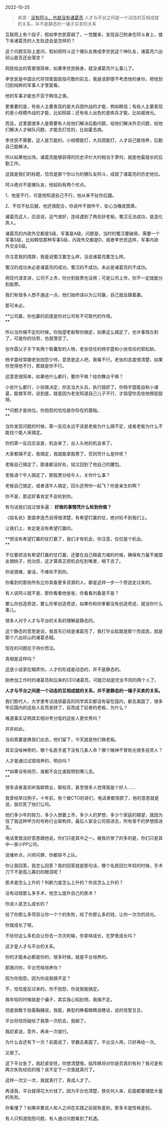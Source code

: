 2022-10-25

> 来源：[没有阿斗，也就没有诸葛亮](http://mp.weixin.qq.com/s?__biz=MzU3NDc5Nzc0NQ==&mid=2247520802&idx=2&sn=e8ae05a0bc35225fcbb95b91dc2f1b98&chksm=fd2e30fcca59b9ea86add8e2abe1aedbfad834a45ef8629e4ce1fbc71a2f753d41a3a18fd5a8&scene=27#wechat_redirect)
> 人才与平台之间是一个动态的互相成就的关系，并不是静态的一锤子买卖的关系

互联网上有个段子，假如李世民穿越了，一觉醒来，发现自己附身在阿斗身上，接下来诸葛亮的人生轨迹会是怎样的？  

这个问题实际上是问，假如把阿斗这个猪队友换成李世民这个神队友，诸葛亮六出祁山是否还会落空？

网民给出的答案很简单，如果李世民俯身，就没诸葛亮什么事儿了。  

李世民是中国古代将领里面屈指可数的前五，我是说即便不考虑他的身份，把他划归到纯粹的军事人才里面看。

他的军事才能也不亚于韩信之类。  

更重要的是，有些人主要表现的是大兵团作战的才能，例如韩信；有些人主要表现的是小规模作战的才能，比如班超；还有些人出色的是练兵才能，比如戚继光。  

而且，这里面很多人是需要有人给他们解决后勤问题，给他们解决外交问题，给他们解决人才梯队问题，才能去打仗的，比如霍去病。  

李世民不需要，这人是万能的。小规模能打，大兵团能打，人才自己能培养，后勤自己能解决。  

所以如果他出场，诸葛亮能够获得的历史评价大约相当于萧何，就是他最擅长的后勤工作。

这就是我们的标题，恰恰是那个你以为的猪队友阿斗，成就了诸葛亮的历史地位。  

阿斗绝对不是猪队友，他起码有两个优点。

1、他是不行，可是他知道自己不行，他从来不扯你后腿。

2、不仅不扯后腿，他还很配合，你说咋干就咋干，安心当橡皮图章。

诸葛亮这人，应该说，运气很好，连续遇到了两任好老板。蜀汉无法成功，是造化弄人。  

诸葛亮的内政外交都是S级，军事是A级，问题是，当时的蜀汉要破局，需要一个军事S级，比如韩信那种军事S级，内政外交都是D，或者李世民这样，军事内政外交全S级。  

你注意我的措辞，我是说蜀汉要怎么样，没说诸葛亮要怎么样。  

蜀汉的成功未必是诸葛亮的成功，蜀汉的不成功，未必是诸葛亮的不成功。  

用现代语言讲，公司不上市，你分到股票也没用；可是公司上市，你不一定就能分到股票。  

我们有很多人想不通这一点，他们始终误以为公司赢，自己就会跟着赢。  

那可未必。

 **公司赢，你也赢的前提是你对公司有不可取代的作用。  
**

所以当你搞不定的时候，你指望老板帮你搞定，如果这么搞定了，也许事情办到了，可是你的功劳，也就落空了。  

张作霖父子手下有两个智囊型的人物，老张信任的杨宇霆和小张信任的郭松龄。

杨宇霆经常跟老张抱怨少帅，意思是这人吧，我看不行。老张的态度很清楚，如果你觉得他不行，那就是你不行。

这意思很简单，如果他什么都行，要你干嘛？给你舞台干嘛？  

小张什么都行，小张做决定，你去当大头兵，执行就好了。你杨宇霆能自称小诸葛，能做军师，说到底，就是因为老张知道自己儿子不行，才指望你去给他擦屁股呀。

 **问题才是岗位。你抱怨的恰恰是你存在的基础。  
**

当你发现问题的时候，第一反应永远不该是老板为什么搞不定，或者老板为什么不能找个能人来搞定。  

你的第一反应应该是，机会来了，出人头地的机会来了。

大家都搞不定，我搞定，我就能拿股票了。否则凭什么是你呢？

老板自己搞定了，那谁都没好处，钱又回到了他自己的腰包。  

老板请个牛人搞定了，那股票分给牛人，关你什么事？

老板自己搞定，或者请牛人搞定，回头还带你一起飞？你是亲生的啊？  

你不是，那这好事肯定不会轮到你。  

有句话我们说过很多遍： **好做的事情凭什么轮到你做？**  

《投名状》里面李连杰说得很清楚，有希望打赢的仗，绝对轮不到我们上。  

让我们上，肯定是没有希望打赢的。  

 **把没有希望打赢的仗打赢了，我们才有机会，你注意，仅仅是个机会。  
**

不仅要把没有希望打赢的仗打赢，还要在自己精疲力竭的时候，确保有力量不被盟友摘桃子，抢功劳，这才算真正把机会吃到嘴里，咽下去了。

你说很难，废话，不难轮不到你。  

你看到的那些所有比你具备更多资源的人，都是这样一步一个奇迹走过来的。  

有人说阿斗就不是，那你看看他爸爸，你看看刘备是不是？

要么你创造奇迹，要么你爹创造奇迹，如果你和你爹都没有创造奇迹，就没你什么事儿。

很多人对于人才与平台的关系的理解是静态的。  

这个静态的意思是说，我首先已经是诸葛亮了，我打毕业起就是那个完成态，就是那个六出祁山的诸葛丞相。  

现在的问题在于待价而沽。  

真相是这样吗？

这是小说家在糊弄你。人才的形成是动态的，并不是静态的。

刚参加工作时的诸葛亮和后来的CEO诸葛亮，可能已经是完全不同的两个人了。  

 **人才与平台之间是一个动态的互相成就的关系，并不是静态的一锤子买卖的关系。**

我们那代人，大学里考试成绩最高的同学其实都没有留在国内，都去美国了，很多年后国内的这些人反而发财了，反而成了前者的老板，为什么？  

难道事实证明其实相对考分低的这些人更优秀吗？  

并非如此。  

当初真要是换我们出去，他们留下，今天就是他们做老板。  

其实没啥神奇的，哪个名医手底下没有几条人命？哪个赌神不曾败光很多投资人？

人才是通过试错培养的，明白吗？  

 **如果没有经历，谁都不会比谁聪明到哪儿去。  
**

很多读者喜欢听我聊商业，聊投资，甚至很多人觉得我是个好人......  

我曾经举过例子，十年前，有个做CTO的哥们，电话里都哭腔了，他的意思就是说，我坑死了他们公司。

他们多少年的努力，多少人想要上市，多少人的梦想，多少个家庭的期望，就因为信了我这种甲方的号称行业架构师，最后人家全公司搭进去，所有骨干的梦想搭进去。  

电话里我没好意思跟他说，你们只是其中之一。被我坑惨了的多的是，你们只是其中一家小PP公司。

说难听点，兴师问罪，你都排不上队。

你让我回答，我怎么回答？我的回答就是那句话，哪个名医回忆年轻的时候，手术刀下不是孤儿寡妇的眼泪呢？  

医术是怎么上升的？判断力是怎么上升的？你说怎么上升的？  

没有动错那么多手术，他怎么提升自己的医术？  

你说人是怎么成长的？  

给了你那么多项目让你一个个的失败，给了你那么多的钱，让你一次次的烧光。

你就成长了呀。  

不给你这么多机会让你去一次次的输，你拿啥成长，在梦里成长吗？  

这才是人才与平台的关系。  

你的才能未必都是你的，很多时候，就是平台培养的。  

那我问你，平台凭啥培养你？

因为你抱怨，因为你说我搞不定？  

不，恰恰是反过来的，你不抱怨，你说我能搞定。

我年轻的时候就是个骗子，其实我心知肚明，我搞不定。  

但是我敢于拍着胸脯说，我能，典型的睁着眼睛说瞎话，说的信誓旦旦。  

平台将信将疑给了我第一次机会，我砸了。  

我赶紧说，意外，再来一次就行。  

为什么会还有下一次？前面说了，学霸去美国了。平台没人用，只好再给一次。  

又砸了。  

这下平台急了，我赶紧安抚，你想清楚哦，临阵换将对你是否真的有利？我可是有两次失败经验的哦？说不定下一次我就真行了。  

这样一次又一次，我就真行了，真成人才了。

再请我，平台就得花大价钱了。因为平台也清楚，换任何人来，前面都要铺垫大量的失败。

你看懂了？如果非要说人和人之间在实践之前就有差别，那多半是性格差别。  

有人只知道抱怨问题，有人通过问题看到了机遇。

